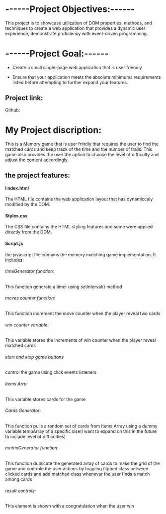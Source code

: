 # ------Project Objectives:------

 This project is to showcase utilization of DOM properties, methods, and techniques to create a web application that provides a dynamic user experience, demonstrate proficiency with event-driven programming.
 

# ------Project Goal:------

 * Create a small single-page web application that is user friendly 

 * Ensure that your application meets the absolute minimums requirements listed before attempting to further expand your features.

## Project link:
Github:

# My Project discription: 
This is a Memory game that is user frindly that requires the user to find the matched cards and keep track of the time and the number of trails. This game also provides the user the option to choose the level of difficulty and adjust the content accordingly.

## the project features:

#### I  ndex.html
The HTML file contains the web application layout that has dynamiccaly modified by the DOM.

#### Styles.css
The CSS file contains the HTML styling features and some were applied directly from the DOM.

#### Script.js
the javascript file contains the memory matching game implementation. It includes:
###### timeGenerator function:
This function generate a timer using setInterval() method
###### moves counter function:
This function increment the move counter when the player reveal two cards
###### win counter variable:
This variable stores the increments of win counter when the player reveal matched cards
###### start and stop game buttons
control the game using click events listeners
###### items Arry:
This variable stores cards for the game
###### Cards Generator:
This function pulls a random set of cards from Items Array using a dummy variable tempArray of a specific sise(I want to expand on this in the future to include level of difficulties)
###### matrixGenerator function:
This function duplicate the generated array of cards to make the grid of the game and controle the user actions by toggling flipped class between clicked cards and add matched class whenever the user finds a match among cards
###### result controls:
This element is shown with a congratulation when the user win